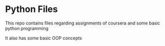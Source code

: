 <h1>Python Files</h1> 
<p>This repo contains files regarding assignments of coursera and some basic python programming</p>
<p>It also has some basic OOP concepts</p>
